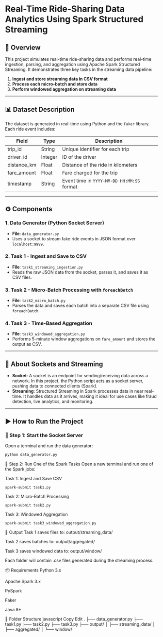 # Real-Time Ride-Sharing Data Analytics Using Spark Structured Streaming

## 📘 Overview

This project simulates real-time ride-sharing data and performs real-time ingestion, parsing, and aggregation using Apache Spark Structured Streaming. It demonstrates three key tasks in the streaming data pipeline:

1. **Ingest and store streaming data in CSV format**
2. **Process each micro-batch and store data**
3. **Perform windowed aggregation on streaming data**

---

## 📊 Dataset Description

The dataset is generated in real-time using Python and the `Faker` library. Each ride event includes:

| Field        | Type     | Description                              |
|--------------|----------|------------------------------------------|
| trip_id      | String   | Unique identifier for each trip          |
| driver_id    | Integer  | ID of the driver                         |
| distance_km  | Float    | Distance of the ride in kilometers       |
| fare_amount  | Float    | Fare charged for the trip                |
| timestamp    | String   | Event time in `YYYY-MM-DD HH:MM:SS` format |

---

## ⚙️ Components

### 1. **Data Generator (Python Socket Server)**
- **File**: `data_generator.py`
- Uses a socket to stream fake ride events in JSON format over `localhost:9999`.

### 2. **Task 1 - Ingest and Save to CSV**
- **File**: `task1_streaming_ingestion.py`
- Reads the raw JSON data from the socket, parses it, and saves it as CSV files.

### 3. **Task 2 - Micro-Batch Processing with `foreachBatch`**
- **File**: `task2_micro_batch.py`
- Parses the data and saves each batch into a separate CSV file using `foreachBatch`.

### 4. **Task 3 - Time-Based Aggregation**
- **File**: `task3_windowed_aggregation.py`
- Performs 5-minute window aggregations on `fare_amount` and stores the output as CSV.

---

## 🔌 About Sockets and Streaming

- **Socket**: A socket is an endpoint for sending/receiving data across a network. In this project, the Python script acts as a socket server, pushing data to connected clients (Spark).
- **Streaming**: Structured Streaming in Spark processes data in near real-time. It handles data as it arrives, making it ideal for use cases like fraud detection, live analytics, and monitoring.

---

## ▶️ How to Run the Project

### 🔹 Step 1: Start the Socket Server

Open a terminal and run the data generator:

```bash
python data_generator.py
```
🔹 Step 2: Run One of the Spark Tasks
Open a new terminal and run one of the Spark jobs:

Task 1: Ingest and Save CSV
```
spark-submit task1.py
```
Task 2: Micro-Batch Processing
```
spark-submit task2.py
```
Task 3: Windowed Aggregation
```
spark-submit task3_windowed_aggregation.py
```
🔹 Output
Task 1 saves files to: output/streaming_data/

Task 2 saves batches to: output/aggregated/

Task 3 saves windowed data to: output/window/

Each folder will contain .csv files generated during the streaming process.

📦 Requirements
Python 3.x

Apache Spark 3.x

PySpark

Faker

Java 8+

📁 Folder Structure
javascript
Copy
Edit
.
├── data_generator.py
├── task1.py
├── task2.py
├── task3.py
├── output/
│   ├── streaming_data/
│   ├── aggregated/
│   └── window/
